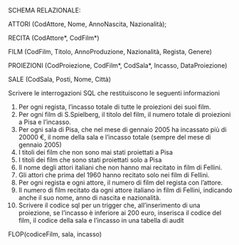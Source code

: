 SCHEMA RELAZIONALE:

ATTORI (CodAttore, Nome, AnnoNascita, Nazionalità);

RECITA (CodAttore*, CodFilm*)

FILM (CodFilm, Titolo, AnnoProduzione, Nazionalità, Regista, Genere)

PROIEZIONI (CodProiezione, CodFilm*, CodSala*, Incasso, DataProiezione)

SALE (CodSala, Posti, Nome, Città)

Scrivere le interrogazioni SQL che restituiscono le seguenti informazioni

1. Per ogni regista, l’incasso totale di tutte le proiezioni dei suoi film.
2. Per ogni film di S.Spielberg, il titolo del film, il numero totale di proiezioni a Pisa e l’incasso.
3. Per ogni sala di Pisa, che nel mese di gennaio 2005 ha incassato più di 20000 €, il nome della sala e l’incasso totale (sempre del mese di gennaio 2005)
4. I titoli dei film che non sono mai stati proiettati a Pisa
5. I titoli dei film che sono stati proiettati solo a Pisa
6. Il nome degli attori italiani che non hanno mai recitato in film di Fellini.
7. Gli attori che prima del 1960 hanno recitato solo nei film di Fellini.
8. Per ogni regista e ogni attore, il numero di film del regista con l’attore.
9. Il numero di film recitato da ogni attore italiano in film di Fellini, indicando anche il suo nome, anno di nascita e nazionalità.
10. Scrivere il codice sql per un trigger che, all’inserimento di una proiezione, se l’incasso è inferiore ai 200 euro, inserisca il codice del film, il codice della sala e l’incasso in una tabella di audit

FLOP(codiceFilm, sala, incasso)

